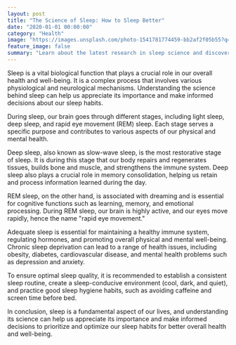 ```yaml
---
layout: post
title: "The Science of Sleep: How to Sleep Better"
date: "2020-01-01 00:00:00"
category: "Health"
image: "https://images.unsplash.com/photo-1541781774459-bb2af2f05b55?q=80&w=2660&auto=format&fit=crop&ixlib=rb-4.0.3&ixid=M3wxMjA3fDB8MHxwaG90by1wYWdlfHx8fGVufDB8fHx8fA%3D%3D"
feature_image: false
summary: "Learn about the latest research in sleep science and discover practical tips to enhance your sleep quality. From circadian rhythms to sleep hygiene, we cover it all."
---
```


Sleep is a vital biological function that plays a crucial role in our overall health and well-being. It is a complex process that involves various physiological and neurological mechanisms. Understanding the science behind sleep can help us appreciate its importance and make informed decisions about our sleep habits.

During sleep, our brain goes through different stages, including light sleep, deep sleep, and rapid eye movement (REM) sleep. Each stage serves a specific purpose and contributes to various aspects of our physical and mental health.

Deep sleep, also known as slow-wave sleep, is the most restorative stage of sleep. It is during this stage that our body repairs and regenerates tissues, builds bone and muscle, and strengthens the immune system. Deep sleep also plays a crucial role in memory consolidation, helping us retain and process information learned during the day.

REM sleep, on the other hand, is associated with dreaming and is essential for cognitive functions such as learning, memory, and emotional processing. During REM sleep, our brain is highly active, and our eyes move rapidly, hence the name "rapid eye movement."

Adequate sleep is essential for maintaining a healthy immune system, regulating hormones, and promoting overall physical and mental well-being. Chronic sleep deprivation can lead to a range of health issues, including obesity, diabetes, cardiovascular disease, and mental health problems such as depression and anxiety.

To ensure optimal sleep quality, it is recommended to establish a consistent sleep routine, create a sleep-conducive environment (cool, dark, and quiet), and practice good sleep hygiene habits, such as avoiding caffeine and screen time before bed.

In conclusion, sleep is a fundamental aspect of our lives, and understanding its science can help us appreciate its importance and make informed decisions to prioritize and optimize our sleep habits for better overall health and well-being.
